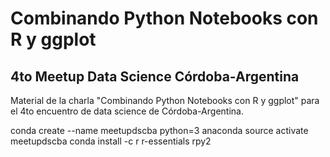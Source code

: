 # Combinando Python Notebooks con R y ggplot

## 4to Meetup Data Science Córdoba-Argentina

Material de la charla "Combinando Python Notebooks con R y ggplot" para el 4to
encuentro de data science de Córdoba-Argentina.

conda create --name meetupdscba python=3 anaconda
source activate meetupdscba
conda install -c r r-essentials rpy2
